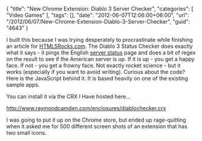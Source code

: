 {
	"title": "New Chrome Extension: Diablo 3 Server Checker",
	"categories": [
		"Video Games"
	],
	"tags": [],
	"date": "2012-06-07T12:06:00+06:00",
	"url": "/2012/06/07/New-Chrome-Extension-Diablo-3-Server-Checker",
	"guid": "4643"
}

I built this because I was trying desperately to procrastinate while finishing an article for <a href="http://www.html5rocks.com">HTML5Rocks.com</a>. The Diablo 3 Status Checker does exactly what it says - it pings the English <a href="http://us.battle.net/d3/en/status">server status</a> page and does a bit of regex on the result to see if the American server is up. If it is up - you get a happy face. If not - you get a frowny face. Not exactly rocket science - but it works (especially if you want to avoid writing). Curious about the code? Here is the JavaScript behind it. It is based heavily on one of the existing sample apps.

<script src="https://gist.github.com/2889374.js?file=gistfile1.js"></script>

You can install it via the CRX I Have hosted here...

<a href="http://www.raymondcamden.com/enclosures/diablochecker.crx">http://www.raymondcamden.com/enclosures/diablochecker.crx</a>

I was going to put it up on the Chrome store, but ended up rage-quitting when it asked me for 500 different screen shots of an extension that has two small icons.